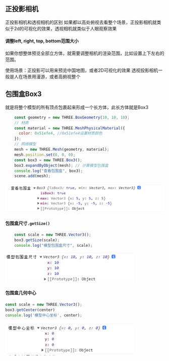 ## 正投影相机
正投影相机和透视相机的区别
如果都以高处俯视去看整个场景，正投影相机就类似于2d的可视化的效果，透视相机就类似于人眼观察效果

#### 调整left, right, top, bottom范围大小
如果你想整体预览全部立方体，就需要调整相机的渲染范围，比如设置上下左右的范围。

使用场景：正投影可以用来预览中国地图，或者2D可视化的效果
透视投影相机一般是人在场景用漫游，或者高俯视整个

## 包围盒Box3
就是将整个模型的所有顶点包裹起来形成一个长方体，此长方体就是Box3
```js
    const geometry = new THREE.BoxGeometry(10, 10, 10);
    // 材质
    const material = new THREE.MeshPhysicalMaterial({
      color: 0x51efe4, //0x51efe4设置材质颜色
    });
    // 网络模型
    mesh = new THREE.Mesh(geometry, material);
    mesh.position.set(0, 0, 0);
    const box3 = new THREE.Box3();
    box3.expandByObject(mesh); // 计算模型包围盒
    console.log("查看包围盒", box3);
    scene.add(mesh);
```
![](img/Three15Img/1.png)


#### 包围盒尺寸`.getSize()`
```js
    const scale = new THREE.Vector3();
    box3.getSize(scale);
    console.log("模型包围盒尺寸", scale);
```
![](img/Three15Img/2.png)

#### 包围盒几何中心
```js
const scale = new THREE.Vector3();
box3.getCenter(center)
console.log('模型中心坐标', center);
```
![](img/Three15Img/3.png)